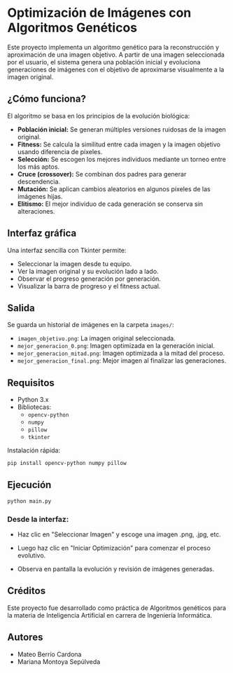#  Optimización de Imágenes con Algoritmos Genéticos

Este proyecto implementa un algoritmo genético para la reconstrucción y aproximación de una imagen objetivo. A partir de una imagen seleccionada por el usuario, el sistema genera una población inicial y evoluciona generaciones de imágenes con el objetivo de aproximarse visualmente a la imagen original.

## ¿Cómo funciona?

El algoritmo se basa en los principios de la evolución biológica:

- **Población inicial:** Se generan múltiples versiones ruidosas de la imagen original.
- **Fitness:** Se calcula la similitud entre cada imagen y la imagen objetivo usando diferencia de píxeles.
- **Selección:** Se escogen los mejores individuos mediante un torneo entre los más aptos.
- **Cruce (crossover):** Se combinan dos padres para generar descendencia.
- **Mutación:** Se aplican cambios aleatorios en algunos píxeles de las imágenes hijas.
- **Elitismo:** El mejor individuo de cada generación se conserva sin alteraciones.

## Interfaz gráfica

Una interfaz sencilla con Tkinter permite:

- Seleccionar la imagen desde tu equipo.
- Ver la imagen original y su evolución lado a lado.
- Observar el progreso generación por generación.
- Visualizar la barra de progreso y el fitness actual.

##  Salida

Se guarda un historial de imágenes en la carpeta `images/`:

- `imagen_objetivo.png`: La imagen original seleccionada.
- `mejor_generacion_0.png`: Imagen optimizada en la generación inicial.
- `mejor_generacion_mitad.png`: Imagen optimizada a la mitad del proceso.
- `mejor_generacion_final.png`: Mejor imagen al finalizar las generaciones.

##  Requisitos

- Python 3.x
- Bibliotecas:
  - `opencv-python`
  - `numpy`
  - `pillow`
  - `tkinter`

Instalación rápida:
```bash
pip install opencv-python numpy pillow
```
## Ejecución
```bash
python main.py
```
### Desde la interfaz:

- Haz clic en "Seleccionar Imagen" y escoge una imagen .png, .jpg, etc.

- Luego haz clic en "Iniciar Optimización" para comenzar el proceso evolutivo.

- Observa en pantalla la evolución y revisión de imágenes generadas.


## Créditos
Este proyecto fue desarrollado como práctica de Algoritmos genéticos para la materia de Inteligencia Artificial en carrera de Ingeniería Informática.

## Autores
- Mateo Berrío Cardona
- Mariana Montoya Sepúlveda
